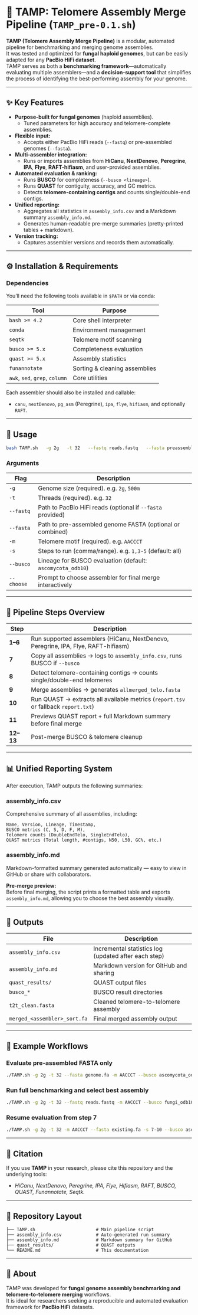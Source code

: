 # 🧬 TAMP: Telomere Assembly Merge Pipeline (`TAMP_pre-0.1.sh`)

**TAMP (Telomere Assembly Merge Pipeline)** is a modular, automated pipeline for benchmarking and merging genome assemblies.  
It was tested and optimized for **fungal haploid genomes**, but can be easily adapted for any **PacBio HiFi dataset**.  
TAMP serves as both a **benchmarking framework**—automatically evaluating multiple assemblers—and a **decision-support tool** that simplifies the process of identifying the best-performing assembly for your genome.

---

## ✨ Key Features

- **Purpose-built for fungal genomes** (haploid assemblies).  
  - Tuned parameters for high accuracy and telomere-complete assemblies.
- **Flexible input:**  
  - Accepts either PacBio HiFi reads (`--fastq`) or pre-assembled genomes (`--fasta`).
- **Multi-assembler integration:**  
  - Runs or imports assemblies from **HiCanu**, **NextDenovo**, **Peregrine**, **IPA**, **Flye**, **RAFT-hifiasm**, and user-provided assemblies.
- **Automated evaluation & ranking:**
  - Runs **BUSCO** for completeness (`--busco <lineage>`).  
  - Runs **QUAST** for contiguity, accuracy, and GC metrics.  
  - Detects **telomere-containing contigs** and counts single/double-end contigs.
- **Unified reporting:**
  - Aggregates all statistics in `assembly_info.csv` and a Markdown summary `assembly_info.md`.
  - Generates human-readable pre-merge summaries (pretty-printed tables + markdown).
- **Version tracking:**  
  - Captures assembler versions and records them automatically.

---

## ⚙️ Installation & Requirements

### Dependencies

You’ll need the following tools available in `$PATH` or via conda:

| Tool | Purpose |
|------|----------|
| `bash >= 4.2` | Core shell interpreter |
| `conda` | Environment management |
| `seqtk` | Telomere motif scanning |
| `busco >= 5.x` | Completeness evaluation |
| `quast >= 5.x` | Assembly statistics |
| `funannotate` | Sorting & cleaning assemblies |
| `awk`, `sed`, `grep`, `column` | Core utilities |

Each assembler should also be installed and callable:

- `canu`, `nextDenovo`, `pg_asm` (Peregrine), `ipa`, `flye`, `hifiasm`, and optionally `RAFT`.

---

## 🚀 Usage

```bash
bash TAMP.sh   -g 2g   -t 32   --fastq reads.fastq   --fasta preassembly.fa   -m AACCCT   --busco ascomycota_odb10   --choose
```

### Arguments

| Flag | Description |
|------|--------------|
| `-g` | Genome size (required). e.g. `2g`, `500m` |
| `-t` | Threads (required). e.g. `32` |
| `--fastq` | Path to PacBio HiFi reads (optional if `--fasta` provided) |
| `--fasta` | Path to pre-assembled genome FASTA (optional or combined) |
| `-m` | Telomere motif (required). e.g. `AACCCT` |
| `-s` | Steps to run (comma/range). e.g. `1,3-5` (default: all) |
| `--busco` | Lineage for BUSCO evaluation (default: `ascomycota_odb10`) |
| `--choose` | Prompt to choose assembler for final merge interactively |

---

## 🔢 Pipeline Steps Overview

| Step | Description |
|------|--------------|
| **1–6** | Run supported assemblers (HiCanu, NextDenovo, Peregrine, IPA, Flye, RAFT-hifiasm) |
| **7** | Copy all assemblies → logs to `assembly_info.csv`, runs BUSCO if `--busco` |
| **8** | Detect telomere-containing contigs → counts single/double-end telomeres |
| **9** | Merge assemblies → generates `allmerged_telo.fasta` |
| **10** | Run QUAST → extracts all available metrics (`report.tsv` or fallback `report.txt`) |
| **11** | Previews QUAST report + full Markdown summary before final merge |
| **12–13** | Post-merge BUSCO & telomere cleanup |

---

## 📊 Unified Reporting System

After execution, TAMP outputs the following summaries:

### **assembly_info.csv**
Comprehensive summary of all assemblies, including:

```
Name, Version, Lineage, Timestamp,
BUSCO metrics (C, S, D, F, M),
Telomere counts (DoubleEndTelo, SingleEndTelo),
QUAST metrics (Total length, #contigs, N50, L50, GC%, etc.)
```

### **assembly_info.md**
Markdown-formatted summary generated automatically — easy to view in GitHub or share with collaborators.

**Pre-merge preview:**  
Before final merging, the script prints a formatted table and exports `assembly_info.md`, allowing you to choose the best assembly visually.

---

## 🧩 Outputs

| File | Description |
|------|--------------|
| `assembly_info.csv` | Incremental statistics log (updated after each step) |
| `assembly_info.md` | Markdown version for GitHub and sharing |
| `quast_results/` | QUAST output files |
| `busco_*` | BUSCO result directories |
| `t2t_clean.fasta` | Cleaned telomere-to-telomere assembly |
| `merged_<assembler>_sort.fa` | Final merged assembly output |

---

## 🧠 Example Workflows

### Evaluate pre-assembled FASTA only
```bash
./TAMP.sh -g 2g -t 32 --fasta genome.fa -m AACCCT --busco ascomycota_odb10 -s 7-13
```

### Run full benchmarking and select best assembly
```bash
./TAMP.sh -g 2g -t 32 --fastq reads.fastq -m AACCCT --busco fungi_odb10 --choose
```

### Resume evaluation from step 7
```bash
./TAMP.sh -g 2g -t 32 -m AACCCT --fasta existing.fa -s 7-10 --busco ascomycota_odb10
```

---

## 🧾 Citation

If you use **TAMP** in your research, please cite this repository and the underlying tools:
- *HiCanu, NextDenovo, Peregrine, IPA, Flye, Hifiasm, RAFT, BUSCO, QUAST, Funannotate, Seqtk.*

---

## 📁 Repository Layout

```
├── TAMP.sh                       # Main pipeline script
├── assembly_info.csv             # Auto-generated run summary
├── assembly_info.md              # Markdown summary for GitHub
├── quast_results/                # QUAST outputs
└── README.md                     # This documentation
```

---

## 🧬 About

TAMP was developed for **fungal genome assembly benchmarking and telomere-to-telomere merging** workflows.  
It is ideal for researchers seeking a reproducible and automated evaluation framework for **PacBio HiFi** datasets.

